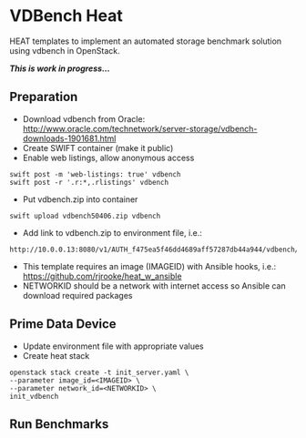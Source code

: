 # VDBench Heat

HEAT templates to implement an automated storage benchmark solution using vdbench
in OpenStack.

**_This is work in progress..._**

## Preparation

* Download vdbench from Oracle: http://www.oracle.com/technetwork/server-storage/vdbench-downloads-1901681.html
* Create SWIFT container (make it public)
* Enable web listings, allow anonymous access
```
swift post -m 'web-listings: true' vdbench
swift post -r '.r:*,.rlistings' vdbench
```
* Put vdbench.zip into container
```
swift upload vdbench50406.zip vdbench
```
* Add link to vdbench.zip to environment file, i.e.:
```
http://10.0.0.13:8080/v1/AUTH_f475ea5f46dd4689aff57287db44a944/vdbench/vdbench50406.zip
```
* This template requires an image (IMAGEID) with Ansible hooks, i.e.: https://github.com/rjrooke/heat_w_ansible
* NETWORKID should be a network with internet access so Ansible can download required packages

## Prime Data Device

* Update environment file with appropriate values
* Create heat stack
```
openstack stack create -t init_server.yaml \
--parameter image_id=<IMAGEID> \
--parameter network_id=<NETWORKID> \
init_vdbench
```
## Run Benchmarks

